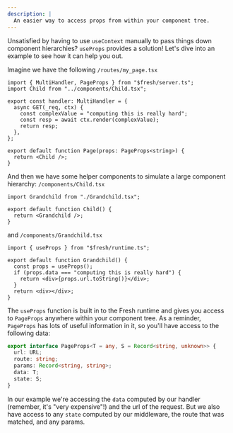```yaml
---
description: |
  An easier way to access props from within your component tree.
---
```


Unsatisfied by having to use `useContext` manually to pass things down component
hierarchies? `useProps` provides a solution! Let's dive into an example to see
how it can help you out.

Imagine we have the following `/routes/my_page.tsx`

```tsx
import { MultiHandler, PageProps } from "$fresh/server.ts";
import Child from "../components/Child.tsx";

export const handler: MultiHandler = {
  async GET(_req, ctx) {
    const complexValue = "computing this is really hard";
    const resp = await ctx.render(complexValue);
    return resp;
  },
};

export default function Page(props: PageProps<string>) {
  return <Child />;
}
```

And then we have some helper components to simulate a large component hierarchy:
`/components/Child.tsx`

```tsx
import Grandchild from "./Grandchild.tsx";

export default function Child() {
  return <Grandchild />;
}
```

and `/components/Grandchild.tsx`

```tsx
import { useProps } from "$fresh/runtime.ts";

export default function Grandchild() {
  const props = useProps();
  if (props.data === "computing this is really hard") {
    return <div>{props.url.toString()}</div>;
  }
  return <div></div>;
}
```

The `useProps` function is built in to the Fresh runtime and gives you access to
`PageProps` anywhere within your component tree. As a reminder, `PageProps` has
lots of useful information in it, so you'll have access to the following data:

```ts
export interface PageProps<T = any, S = Record<string, unknown>> {
  url: URL;
  route: string;
  params: Record<string, string>;
  data: T;
  state: S;
}
```

In our example we're accessing the `data` computed by our handler (remember,
it's "very expensive"!) and the url of the request. But we also have access to
any `state` computed by our middleware, the route that was matched, and any
params.
